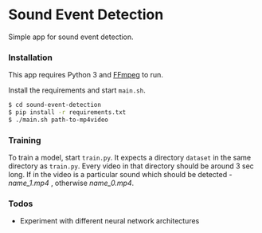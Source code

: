 # Sound Event Detection

Simple app for sound event detection. 

### Installation

This app requires Python 3 and [FFmpeg](https://www.ffmpeg.org/) to run.

Install the requirements and start `main.sh`.

```sh
$ cd sound-event-detection
$ pip install -r requirements.txt
$ ./main.sh path-to-mp4video
```

### Training

To train a model, start `train.py`. It expects a directory `dataset` in the same directory as `train.py`. Every video in that directory should be around 3 sec long. If in the video is a particular sound which should be detected - *name_1.mp4* , otherwise *name_0.mp4*. 

### Todos

 - Experiment with different neural network architectures 


